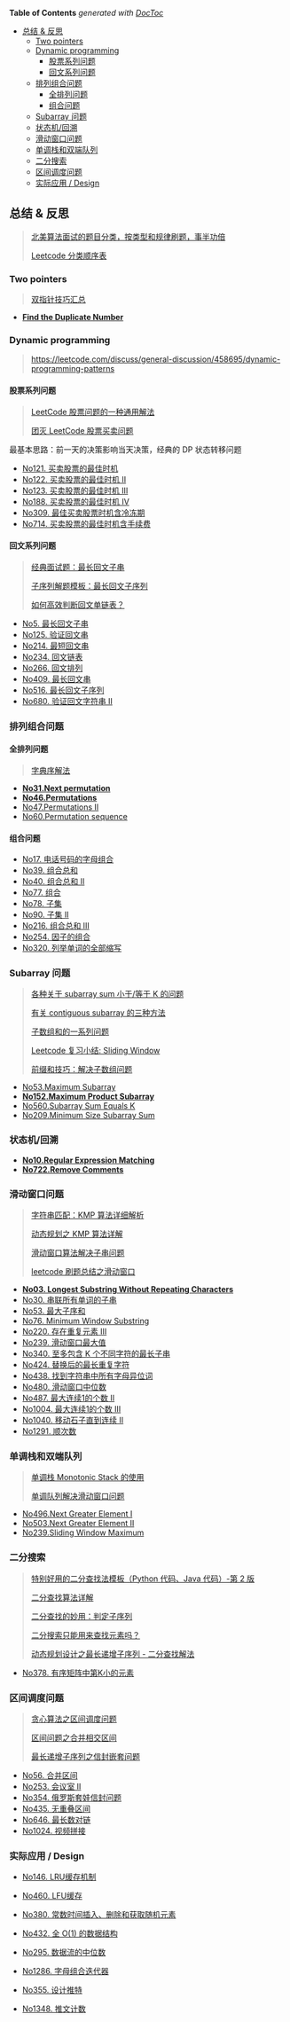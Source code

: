 <!-- START doctoc generated TOC please keep comment here to allow auto update -->
<!-- DON'T EDIT THIS SECTION, INSTEAD RE-RUN doctoc TO UPDATE -->
**Table of Contents**  *generated with [DocToc](https://github.com/thlorenz/doctoc)*

- [总结 & 反思](#%E6%80%BB%E7%BB%93--%E5%8F%8D%E6%80%9D)
  - [Two pointers](#two-pointers)
  - [Dynamic programming](#dynamic-programming)
    - [股票系列问题](#%E8%82%A1%E7%A5%A8%E7%B3%BB%E5%88%97%E9%97%AE%E9%A2%98)
    - [回文系列问题](#%E5%9B%9E%E6%96%87%E7%B3%BB%E5%88%97%E9%97%AE%E9%A2%98)
  - [排列组合问题](#%E6%8E%92%E5%88%97%E7%BB%84%E5%90%88%E9%97%AE%E9%A2%98)
    - [全排列问题](#%E5%85%A8%E6%8E%92%E5%88%97%E9%97%AE%E9%A2%98)
    - [组合问题](#%E7%BB%84%E5%90%88%E9%97%AE%E9%A2%98)
  - [Subarray 问题](#subarray-%E9%97%AE%E9%A2%98)
  - [状态机/回溯](#%E7%8A%B6%E6%80%81%E6%9C%BA%E5%9B%9E%E6%BA%AF)
  - [滑动窗口问题](#%E6%BB%91%E5%8A%A8%E7%AA%97%E5%8F%A3%E9%97%AE%E9%A2%98)
  - [单调栈和双端队列](#%E5%8D%95%E8%B0%83%E6%A0%88%E5%92%8C%E5%8F%8C%E7%AB%AF%E9%98%9F%E5%88%97)
  - [二分搜索](#%E4%BA%8C%E5%88%86%E6%90%9C%E7%B4%A2)
  - [区间调度问题](#%E5%8C%BA%E9%97%B4%E8%B0%83%E5%BA%A6%E9%97%AE%E9%A2%98)
  - [实际应用 / Design](#%E5%AE%9E%E9%99%85%E5%BA%94%E7%94%A8--design)

<!-- END doctoc generated TOC please keep comment here to allow auto update -->


## 总结 & 反思

> [北美算法面试的题目分类，按类型和规律刷题，事半功倍](https://zhuanlan.zhihu.com/p/89392459)
>
> [Leetcode 分类顺序表](https://cspiration.com/leetcodeClassification)

### Two pointers

> [双指针技巧汇总](https://mp.weixin.qq.com/s?__biz=MzAxODQxMDM0Mw==&mid=2247484505&amp;idx=1&amp;sn=0e9517f7c4021df0e6146c6b2b0c4aba&source=41#wechat_redirect)

- [**Find the Duplicate Number**](./leetcode/JavaScript/No287.find-the-duplicate-number.js)

### Dynamic programming

> https://leetcode.com/discuss/general-discussion/458695/dynamic-programming-patterns

#### 股票系列问题

> [LeetCode 股票问题的一种通用解法](https://mp.weixin.qq.com/s?__biz=MzAxODQxMDM0Mw==&mid=2247484509&amp;idx=1&amp;sn=21ace57f19d996d46e82bd7d806a2e3c&source=41#wechat_redirect)
>
> [团灭 LeetCode 股票买卖问题](https://mp.weixin.qq.com/s?__biz=MzAxODQxMDM0Mw==&mid=2247484508&idx=1&sn=42cae6e7c5ccab1f156a83ea65b00b78&chksm=9bd7fa54aca07342d12ae149dac3dfa76dc42bcdd55df2c71e78f92dedbbcbdb36dec56ac13b&scene=21#wechat_redirect)

最基本思路：前一天的决策影响当天决策，经典的 DP 状态转移问题

- [No121. 买卖股票的最佳时机](https://leetcode-cn.com/problems/best-time-to-buy-and-sell-stock/submissions/)
- [No122. 买卖股票的最佳时机 II](https://leetcode-cn.com/problems/best-time-to-buy-and-sell-stock-ii/)
- [No123. 买卖股票的最佳时机 III](https://leetcode-cn.com/problems/best-time-to-buy-and-sell-stock-iii/)
- [No188. 买卖股票的最佳时机 IV](https://leetcode-cn.com/problems/best-time-to-buy-and-sell-stock-iv/)
- [No309. 最佳买卖股票时机含冷冻期](https://leetcode-cn.com/problems/best-time-to-buy-and-sell-stock-with-cooldown/)
- [No714. 买卖股票的最佳时机含手续费](https://leetcode-cn.com/problems/best-time-to-buy-and-sell-stock-with-transaction-fee/)

#### 回文系列问题

> [经典面试题：最长回文子串](https://mp.weixin.qq.com/s?__biz=MzAxODQxMDM0Mw==&mid=2247484471&idx=1&sn=7c26d04a1f035770920d31377a1ebd42&chksm=9bd7fa3faca07329189e9e8b51e1a665166946b66b8e8978299ba96d5f2c0d3eafa7db08b681&scene=21#wechat_redirect)
>
> [子序列解题模板：最长回文子序列](https://mp.weixin.qq.com/s/zNai1pzXHeB2tQE6AdOXTA)
>
> [如何高效判断回文单链表？](https://mp.weixin.qq.com/s/tCgEoOlZKS_ohuTx1VxJ-Q)

- [No5. 最长回文子串](https://leetcode-cn.com/problems/longest-palindromic-substring/)
- [No125. 验证回文串](https://leetcode-cn.com/problems/valid-palindrome/)
- [No214. 最短回文串](https://leetcode-cn.com/problems/shortest-palindrome/)
- [No234. 回文链表](https://leetcode-cn.com/problems/palindrome-linked-list/)
- [No266. 回文排列](https://leetcode-cn.com/problems/palindrome-permutation/)
- [No409. 最长回文串](https://leetcode-cn.com/problems/longest-palindrome/)
- [No516. 最长回文子序列](https://leetcode-cn.com/problems/longest-palindromic-subsequence/)
- [No680. 验证回文字符串 II](https://leetcode-cn.com/problems/valid-palindrome-ii/)

### 排列组合问题

#### 全排列问题

> [字典序解法](../permutation-and-combination/README.md)

- [**No31.Next permutation**](../leetcode/JavaScript/No31.next-permutation.js)
- [**No46.Permutations**](../leetcode/JavaScript/No46.permutations.js)
- [No47.Permutations II](../leetcode/JavaScript/No47.permutations-II.js)
- [No60.Permutation sequence](../leetcode/JavaScript/No60.permutation-sequence.js)

#### 组合问题

- [No17. 电话号码的字母组合](https://leetcode-cn.com/problems/letter-combinations-of-a-phone-number/)
- [No39. 组合总和](https://leetcode-cn.com/problems/combination-sum/)
- [No40. 组合总和 II](https://leetcode-cn.com/problems/combination-sum-ii/)
- [No77. 组合](https://leetcode-cn.com/problems/combinations/)
- [No78. 子集](https://leetcode-cn.com/problems/subsets/)
- [No90. 子集 II](https://leetcode-cn.com/problems/subsets-ii/)
- [No216. 组合总和 III](https://leetcode-cn.com/problems/combination-sum-iii/)
- [No254. 因子的组合](https://leetcode-cn.com/problems/factor-combinations/)
- [No320. 列举单词的全部缩写](https://leetcode-cn.com/problems/generalized-abbreviation/)

### Subarray 问题

> [各种关于 subarray sum 小于/等于 K 的问题](https://www.acwing.com/blog/content/49/)
>
> [有关 contiguous subarray 的三种方法](https://zhuanlan.zhihu.com/p/37570405)
>
> [子数组和的一系列问题](https://cttrevor.github.io/2018/01/20/subarray-sum/)
>
> [Leetcode 复习小结: Sliding Window](https://segmentfault.com/a/1190000019615321)
>
> [前缀和技巧：解决子数组问题](https://mp.weixin.qq.com/s?__biz=MzAxODQxMDM0Mw==&mid=2247484488&amp;idx=1&amp;sn=848f76e86fce722e70e265d0c6f84dc3&source=41#wechat_redirect)


- [No53.Maximum Subarray](../leetcode/JavaScript/No53.maximum-subarray.js)
- [**No152.Maximum Product Subarray**](../leetcode/JavaScript/No152.maximum-product-subarray.js)
- [No560.Subarray Sum Equals K](../leetcode/JavaScript/No560.subarray-sum-equals-k.js)
- [No209.Minimum Size Subarray Sum](../leetcode/JavaScript/No209.minimum-size-subarray-sum.js)

### 状态机/回溯

- [**No10.Regular Expression Matching**](../leetcode/JavaScript/No10.regular-expression-matching.js)
- [**No722.Remove Comments**](../leetcode/JavaScript/No722.remove-comments.js)

### 滑动窗口问题

> [字符串匹配：KMP 算法详细解析](https://blog.sengxian.com/algorithms/kmp)
>
> [动态规划之 KMP 算法详解](https://mp.weixin.qq.com/s?__biz=MzAxODQxMDM0Mw==&mid=2247484475&idx=1&sn=8e9518d67ae8f4c16f14fb0c4d584c79&chksm=9bd7fa33aca07325c056c017b7ff5b434a11fe7fee1a0c14aacbc9f1dd317bb7770cb1faef36&scene=21#wechat_redirect)
>
> [滑动窗口算法解决子串问题](https://mp.weixin.qq.com/s?__biz=MzAxODQxMDM0Mw==&mid=2247484504&amp;idx=1&amp;sn=5ecbab87e42033cc0a62b635cc436977&source=41#wechat_redirect)
>
> [leetcode 刷题总结之滑动窗口](https://blog.csdn.net/qq_43152052/article/details/102840715)

- [**No03. Longest Substring Without Repeating Characters**](../leetcode/JavaScript/No03.longest-substring-without-repeating-characters.js)
- [No30. 串联所有单词的子串](https://leetcode-cn.com/problems/substring-with-concatenation-of-all-words/)
- [No53. 最大子序和](https://leetcode-cn.com/problems/maximum-subarray/)
- [No76. Minimum Window Substring](../leetcode/JavaScript/No76.minimum-window-substring.js)
- [No220. 存在重复元素 III](https://leetcode-cn.com/problems/contains-duplicate-iii/)
- [No239. 滑动窗口最大值](https://leetcode-cn.com/problems/sliding-window-maximum/)
- [No340. 至多包含 K 个不同字符的最长子串](https://leetcode-cn.com/problems/longest-substring-with-at-most-k-distinct-characters/)
- [No424. 替换后的最长重复字符](https://leetcode-cn.com/problems/longest-repeating-character-replacement/solution/hua-dong-chuang-kou-chang-gui-tao-lu-by-xiaoneng/)
- [No438. 找到字符串中所有字母异位词](https://leetcode-cn.com/problems/find-all-anagrams-in-a-string/submissions/)
- [No480. 滑动窗口中位数](https://leetcode-cn.com/problems/sliding-window-median/)
- [No487. 最大连续1的个数 II](https://leetcode-cn.com/problems/max-consecutive-ones-ii/)
- [No1004. 最大连续1的个数 III](https://leetcode-cn.com/problems/max-consecutive-ones-iii/)
- [No1040. 移动石子直到连续 II](https://leetcode-cn.com/problems/moving-stones-until-consecutive-ii/)
- [No1291. 顺次数](https://leetcode-cn.com/problems/sequential-digits/)

### 单调栈和双端队列

> [单调栈 Monotonic Stack 的使用](https://mp.weixin.qq.com/s?__biz=MzAxODQxMDM0Mw==&mid=2247484525&amp;idx=1&amp;sn=3d2e63694607fec72455a52d9b15d4e5&source=41&ascene=0&devicetype=iOS13.3.1&version=17000a2c&nettype=WIFI&abtest_cookie=AAACAA%3D%3D&lang=zh_CN&fontScale=100)
>
> [单调队列解决滑动窗口问题](https://mp.weixin.qq.com/s?__biz=MzAxODQxMDM0Mw==&mid=2247484506&amp;idx=1&amp;sn=fcaae7325b10905c808e085f8802b4eb&source=41#wechat_redirect)

- [No496.Next Greater Element I](../leetcode/JavaScript/No496.next-greater-element-I.js)
- [No503.Next Greater Element II](../leetcode/JavaScript/No503.next-greater-element-II.js)
- [No239.Sliding Window Maximum](../leetcode/JavaScript/No239.sliding-window-maximum.js)

### 二分搜索

> [特别好用的二分查找法模板（Python 代码、Java 代码）-第 2 版](https://www.liwei.party/2019/06/19/leetcode-solution-new/search-insert-position/#toc-heading-6)
>
> [二分查找算法详解](https://mp.weixin.qq.com/s?__biz=MzAxODQxMDM0Mw==&mid=2247484507&amp;idx=1&amp;sn=36b8808fb8fac0e1906493347d3c96e6&source=41#wechat_redirect)
>
> [二分查找的妙用：判定子序列](https://mp.weixin.qq.com/s?__biz=MzAxODQxMDM0Mw==&mid=2247484479&idx=1&sn=31a3fc4aebab315e01ea510e482b186a&chksm=9bd7fa37aca0732103ca82e6f2cc23f475cf771696958456fc17d7662abb6b0879e8dfbaf7a1&scene=21#wechat_redirect)
>
> [二分搜索只能用来查找元素吗？](https://mp.weixin.qq.com/s?__biz=MzAxODQxMDM0Mw==&mid=2247484598&idx=1&sn=69edaf4a7f6bfd0b1185cae5d0689c1d&chksm=9bd7fabeaca073a8820bc93cb67a8e26fa9eaa1ab9717b7e3ac41b4aac12235067c8af3520d5&scene=21#wechat_redirect)
>
> [动态规划设计之最长递增子序列 - 二分查找解法](https://mp.weixin.qq.com/s?__biz=MzAxODQxMDM0Mw==&mid=2247484498&idx=1&sn=df58ef249c457dd50ea632f7c2e6e761&chksm=9bd7fa5aaca0734c29bcf7979146359f63f521e3060c2acbf57a4992c887aeebe2a9e4bd8a89&scene=21#wechat_redirect)

- [No378. 有序矩阵中第K小的元素](https://leetcode-cn.com/problems/kth-smallest-element-in-a-sorted-matrix/)

### 区间调度问题

> [贪心算法之区间调度问题](https://mp.weixin.qq.com/s?__biz=MzAxODQxMDM0Mw==&mid=2247484493&amp;idx=1&amp;sn=1615b8a875b770f25875dab54b7f0f6f&source=41#wechat_redirect)
>
> [区间问题之合并相交区间](https://mp.weixin.qq.com/s?__biz=MzAxODQxMDM0Mw==&mid=2247484492&amp;idx=1&amp;sn=578d4bf538908b8042ed38ee92405455&source=41#wechat_redirect)
>
> [最长递增子序列之信封嵌套问题](https://mp.weixin.qq.com/s?__biz=MzAxODQxMDM0Mw==&mid=2247484494&amp;idx=1&amp;sn=0e90d7fbf812fd1f4c408b5cc5fdf8c6&source=41#wechat_redirect)

- [No56. 合并区间](https://leetcode-cn.com/problems/merge-intervals/)
- [No253. 会议室 II](https://leetcode-cn.com/problems/meeting-rooms-ii/)
- [No354. 俄罗斯套娃信封问题](https://leetcode-cn.com/problems/russian-doll-envelopes/)
- [No435. 无重叠区间](https://leetcode-cn.com/problems/non-overlapping-intervals/)
- [No646. 最长数对链](https://leetcode-cn.com/problems/maximum-length-of-pair-chain/)
- [No1024. 视频拼接](https://leetcode-cn.com/problems/video-stitching/comments/)

### 实际应用 / Design

- [No146. LRU缓存机制](https://leetcode-cn.com/problems/lru-cache/)
- [No460. LFU缓存](https://leetcode-cn.com/problems/lfu-cache/)

- [No380. 常数时间插入、删除和获取随机元素](https://leetcode-cn.com/problems/insert-delete-getrandom-o1/)
- [No432. 全 O(1) 的数据结构](https://leetcode-cn.com/problems/all-oone-data-structure/)

- [No295. 数据流的中位数](https://leetcode-cn.com/problems/find-median-from-data-stream/)
- [No1286. 字母组合迭代器](https://leetcode-cn.com/problems/iterator-for-combination/)

- [No355. 设计推特](https://leetcode-cn.com/problems/design-twitter/)
- [No1348. 推文计数](https://leetcode-cn.com/problems/tweet-counts-per-frequency/)
